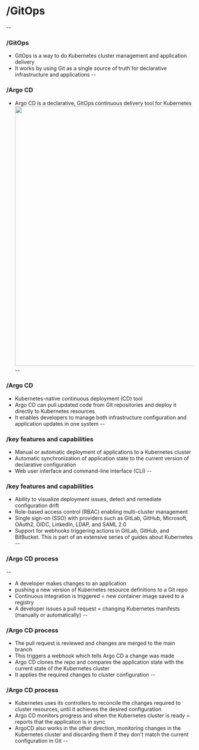 # /GitOps
--
### /GitOps
* GitOps is a way to do Kubernetes cluster management and application delivery <!-- .element: class="fragment fade-up" -->
* It works by using Git as a single source of truth for declarative infrastructure and applications <!-- .element: class="fragment fade-up" -->
--
<!-- ### /Flux: The GitOps Kubernetes Operator
* Ensures that the state of a cluster matches the config in Git
* Uses an operator in the cluster
* Monitors image repositories, detects new images, triggers deployments
* No separate CD tool
--
### /Flux: The GitOps Kubernetes Operator
* No access to the cluster for CI tools
* Every change is atomic and transactional
* Git has the audit log
-- -->
### /Argo CD
* Argo CD is a declarative, GitOps continuous delivery tool for Kubernetes <!-- .element: class="fragment fade-up" -->
[<img src="https://argoproj.github.io/static/argo-cd-ui-87dce328a7ab3be2d13f7926831068eb.gif" width="700"/>](https://www.sva.de/index.html)
--
### /Argo CD
* Kubernetes-native continuous deployment (CD) tool <!-- .element: class="fragment fade-up" -->
* Argo CD can pull updated code from Git repositories and deploy it directly to Kubernetes resources <!-- .element: class="fragment fade-up" -->
* It enables developers to manage both infrastructure configuration and application updates in one system <!-- .element: class="fragment fade-up" -->
--
### /key features and capabilities
* Manual or automatic deployment of applications to a Kubernetes cluster <!-- .element: class="fragment fade-up" -->
* Automatic synchronization of application state to the current version of declarative configuration <!-- .element: class="fragment fade-up" -->
* Web user interface and command-line interface (CLI) <!-- .element: class="fragment fade-up" -->
--
### /key features and capabilities
*  Ability to visualize deployment issues, detect and remediate configuration drift <!-- .element: class="fragment fade-up" -->
* Role-based access control (RBAC) enabling multi-cluster management <!-- .element: class="fragment fade-up" -->
* Single sign-on (SSO) with providers such as GitLab, GitHub, Microsoft, OAuth2, OIDC, LinkedIn, LDAP, and SAML 2.0 <!-- .element: class="fragment fade-up" -->
* Support for webhooks triggering actions in GitLab, GitHub, and BitBucket.
This is part of an extensive series of guides about Kubernetes <!-- .element: class="fragment fade-up" -->
--
### /Argo CD process
--
* A developer makes changes to an application <!-- .element: class="fragment fade-up" -->
* pushing a new version of Kubernetes resource definitions to a Git repo <!-- .element: class="fragment fade-up" -->
* Continuous integration is triggered = new container image saved to a registry <!-- .element: class="fragment fade-up" -->
* A developer issues a pull request = changing Kubernetes manifests (manually or automatically) <!-- .element: class="fragment fade-up" -->
--
### /Argo CD process
* The pull request is reviewed and changes are merged to the main branch <!-- .element: class="fragment fade-up" -->
* This triggers a webhook which tells Argo CD a change was made <!-- .element: class="fragment fade-up" -->
* Argo CD clones the repo and compares the application state with the current state of the Kubernetes cluster <!-- .element: class="fragment fade-up" -->
* It applies the required changes to cluster configuration <!-- .element: class="fragment fade-up" -->
--
### /Argo CD process
* Kubernetes uses its controllers to reconcile the changes required to cluster resources, until it achieves the desired configuration <!-- .element: class="fragment fade-up" -->
* Argo CD monitors progress and when the Kubernetes cluster is ready = reports that the application is in sync <!-- .element: class="fragment fade-up" -->
* ArgoCD also works in the other direction, monitoring changes in the Kubernetes cluster and discarding them if they don't match the current configuration in Git <!-- .element: class="fragment fade-up" -->
--